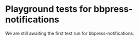 # Playground tests for bbpress-notifications
We are still awaiting the first test run for bbpress-notifications.

